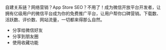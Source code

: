 自建关系链？网络营销？App Store SEO？不用了！成为微信开放平台开发者，让拥有亿级用户的微信平台成为你的免费推广平台，让用户帮你口碑营销。下载数、活跃数、评价数、网站流量，一切都来得那么自然。

* 分享给微信好友
* 分享到朋友圈
* 使用收藏功能

                          